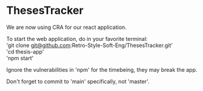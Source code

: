 # ThesesTracker

We are now using CRA for our react application.

To start the web application, do in your favorite terminal:<br>
'git clone git@github.com:Retro-Style-Soft-Eng/ThesesTracker.git'<br>
'cd thesis-app'<br>
'npm start'

Ignore the vulnerabilities in 'npm' for the timebeing, they may break the app.

Don't forget to commit to 'main' specifically, not 'master'.